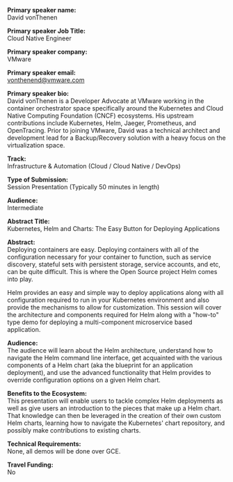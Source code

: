 **Primary speaker name:**  
David vonThenen

**Primary speaker Job Title:**  
Cloud Native Engineer

**Primary speaker company:**  
VMware

**Primary speaker email:**  
vonthenend@vmware.com

**Primary speaker bio:**  
David vonThenen is a Developer Advocate at VMware working in the container orchestrator space specifically around the Kubernetes and Cloud Native Computing Foundation (CNCF) ecosystems. His upstream contributions include Kubernetes, Helm, Jaeger, Prometheus, and OpenTracing. Prior to joining VMware, David was a technical architect and development lead for a Backup/Recovery solution with a heavy focus on the virtualization space.

**Track:**  
Infrastructure & Automation (Cloud / Cloud Native / DevOps)

**Type of Submission:**  
Session Presentation (Typically 50 minutes in length)

**Audience:**  
Intermediate

**Abstract Title:**  
Kubernetes, Helm and Charts: The Easy Button for Deploying Applications

**Abstract:**  
Deploying containers are easy. Deploying containers with all of the configuration necessary for your container to function, such as service discovery, stateful sets with persistent storage, service accounts, and etc, can be quite difficult. This is where the Open Source project Helm comes into play.

Helm provides an easy and simple way to deploy applications along with all configuration required to run in your Kubernetes environment and also provide the mechanisms to allow for customization. This session will cover the architecture and components required for Helm along with a "how-to" type demo for deploying a multi-component microservice based application.

**Audience:**  
The audience will learn about the Helm architecture, understand how to navigate the Helm command line interface, get acquainted with the various components of a Helm chart (aka the blueprint for an application deployment), and use the advanced functionality that Helm provides to override configuration options on a given Helm chart.

**Benefits to the Ecosystem:**  
This presentation will enable users to tackle complex Helm deployments as well as give users an introduction to the pieces that make up a Helm chart. That knowledge can then be leveraged in the creation of their own custom Helm charts, learning how to navigate the Kubernetes' chart repository, and possibly make contributions to existing charts.

**Technical Requirements:**  
None, all demos will be done over GCE.

**Travel Funding:**  
No

